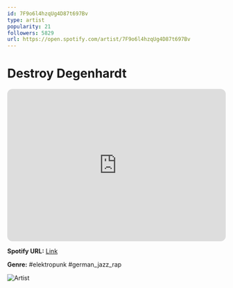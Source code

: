 ```yaml
---
id: 7F9o6l4hzqUg4D87t697Bv
type: artist
popularity: 21
followers: 5829
url: https://open.spotify.com/artist/7F9o6l4hzqUg4D87t697Bv
---
```

# Destroy Degenhardt

<iframe style="border-radius:12px" src="https://open.spotify.com/embed/artist/7F9o6l4hzqUg4D87t697Bv" width="100%" height="352" frameBorder="0" allowfullscreen="" allow="autoplay; clipboard-write; encrypted-media; fullscreen; picture-in-picture" loading="lazy"></iframe>

**Spotify URL:** [Link](https://open.spotify.com/artist/7F9o6l4hzqUg4D87t697Bv)

**Genre:**  #elektropunk #german_jazz_rap

![Artist](https://i.scdn.co/image/ab6761610000e5ebfbc39c1ace04c8cb139fda8b)
